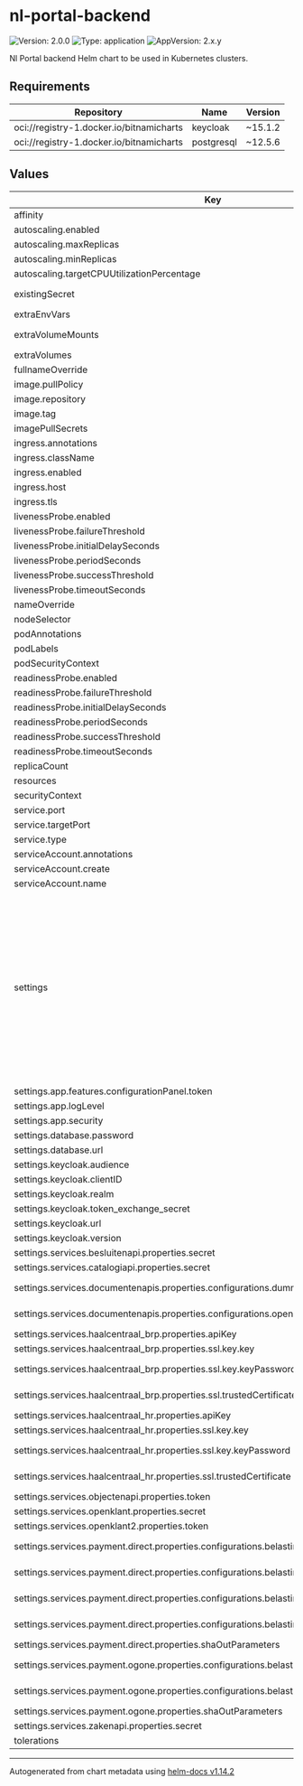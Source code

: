 # nl-portal-backend

![Version: 2.0.0](https://img.shields.io/badge/Version-2.0.0-informational?style=flat-square) ![Type: application](https://img.shields.io/badge/Type-application-informational?style=flat-square) ![AppVersion: 2.x.y](https://img.shields.io/badge/AppVersion-2.x.y-informational?style=flat-square)

Nl Portal backend Helm chart to be used in Kubernetes clusters.

## Requirements

| Repository | Name | Version |
|------------|------|---------|
| oci://registry-1.docker.io/bitnamicharts | keycloak | ~15.1.2 |
| oci://registry-1.docker.io/bitnamicharts | postgresql | ~12.5.6 |

## Values

| Key | Type | Default | Description |
|-----|------|---------|-------------|
| affinity | object | `{}` |  |
| autoscaling.enabled | bool | `false` |  |
| autoscaling.maxReplicas | int | `100` |  |
| autoscaling.minReplicas | int | `1` |  |
| autoscaling.targetCPUUtilizationPercentage | int | `80` |  |
| existingSecret | string | `nil` | Name of an existing Secret holding secret configuration variables. See `nl-portal-backend/templates/secret.yaml` as to what keys to set. |
| extraEnvVars | list | `[]` | Optionally specify extra list of additional volumes |
| extraVolumeMounts | list | `[]` | Optionally specify extra list of additional volumeMounts e.g: extraVolumeMounts:  - name: verify-certs    mountPath: /etc/ssl/certs/extra-certs/ |
| extraVolumes | list | `[]` |  |
| fullnameOverride | string | `""` |  |
| image.pullPolicy | string | `"IfNotPresent"` |  |
| image.repository | string | `"nginx"` |  |
| image.tag | string | `""` | Overrides the image tag whose default is the chart appVersion. |
| imagePullSecrets | list | `[]` |  |
| ingress.annotations | object | `{}` |  |
| ingress.className | string | `""` |  |
| ingress.enabled | bool | `false` |  |
| ingress.host | string | `"your-nl-portal.example.com"` |  |
| ingress.tls | list | `[]` |  |
| livenessProbe.enabled | bool | `true` |  |
| livenessProbe.failureThreshold | int | `6` |  |
| livenessProbe.initialDelaySeconds | int | `120` |  |
| livenessProbe.periodSeconds | int | `10` |  |
| livenessProbe.successThreshold | int | `1` |  |
| livenessProbe.timeoutSeconds | int | `1` |  |
| nameOverride | string | `""` |  |
| nodeSelector | object | `{}` |  |
| podAnnotations | object | `{}` |  |
| podLabels | object | `{}` |  |
| podSecurityContext | object | `{}` |  |
| readinessProbe.enabled | bool | `true` |  |
| readinessProbe.failureThreshold | int | `6` |  |
| readinessProbe.initialDelaySeconds | int | `120` |  |
| readinessProbe.periodSeconds | int | `10` |  |
| readinessProbe.successThreshold | int | `1` |  |
| readinessProbe.timeoutSeconds | int | `1` |  |
| replicaCount | int | `1` |  |
| resources | object | `{}` |  |
| securityContext | object | `{}` |  |
| service.port | int | `80` |  |
| service.targetPort | int | `8080` |  |
| service.type | string | `"ClusterIP"` |  |
| serviceAccount.annotations | object | `{}` |  |
| serviceAccount.create | bool | `true` |  |
| serviceAccount.name | string | `""` |  |
| settings | object | `{"app":{"features":{"configurationPanel":{"enabled":true,"token":null,"uri":""}},"logLevel":"INFO","security":{"cors":{"config":{"allowedHeaders":"","allowedMethods":"","allowedOrigins":""},"path":""},"endpoints":{"unsecured":""}}},"database":{"password":"","url":null,"username":"nlportal"},"keycloak":{"audience":null,"clientID":null,"realm":null,"token_exchange_secret":null,"url":null,"version":null},"services":{"authentication":{"machtingsdienst":{"resourceUrl":""}},"berichten":{"enabled":false,"properties":{"berichtObjectTypeUrl":""}},"besluitenapi":{"enabled":false,"properties":{"clientId":"","secret":"","url":""}},"catalogiapi":{"enabled":false,"properties":{"clientId":"","secret":"","url":""}},"dmn":{"enabled":false,"properties":{"url":""}},"documentenapis":{"enabled":false,"properties":{"configurations":{"dummydoc":{"clientId":"","secret":"","url":""},"openzaak":{"clientId":"","documentTypeUrl":"","rsin":"","secret":"","url":""}},"defaultDocumentApi":""}},"haalcentraal2":{"enabled":false,"properties":{"bewoningApiUrl":"","brpApiUrl":""}},"haalcentraal_brp":{"enabled":false,"properties":{"apiKey":"","ssl":{"enabled":false,"key":{"certChain":"","key":"","keyPassword":""},"trustedCertificate":""},"url":""}},"haalcentraal_hr":{"enabled":false,"properties":{"apiKey":"","ssl":{"enabled":false,"key":{"certChain":"","key":"","keyPassword":""},"trustedCertificate":""},"url":""}},"objectenapi":{"enabled":false,"properties":{"token":"","url":""}},"openklant":{"enabled":false,"properties":{"clientId":"","secret":"","url":""}},"openklant2":{"enabled":false,"properties":{"klantinteractiesApiUrl":"","token":""}},"payment":{"direct":{"enabled":false,"properties":{"configurations":{"belastingzaken":{"apiKey":"","apiSecret":"","language":"","pspId":"","returnUrl":"","webhookApiKey":"","webhookApiSecret":""}},"shaOutParameters":"","url":""}},"ogone":{"enabled":false,"properties":{"configurations":{"belastingzaken":{"failureUrl":"","pspId":"","shaInKey":"","shaOutKey":"","successUrl":"","title":""}},"shaOutParameters":"","url":""}}},"prefill":{"enabled":false,"properties":{"typeUrl":""}},"product":{"enabled":false,"properties":{"productDetailsTypeUrl":"","productInstantieTypeUrl":"","productTypeUrl":"","productVerbruiksObjectTypeUrl":""}},"taak":{"enabled":false,"properties":{"typeUrl":"","typeUrlV2":""}},"virusscan":{"clamav":{"enabled":false,"properties":{"hostname":""}}},"zakenapi":{"enabled":false,"properties":{"clientId":"","secret":"","url":"","zaakdocumentenConfig":{"statusWhitelist":"","vertrouwelijkheidsaanduidingWhitelist":""}}}}}` | Application Settings |
| settings.app.features.configurationPanel.token | string | `nil` | If using existingSecret, set via key: CONFIGURATION_PANEL_TOKEN |
| settings.app.logLevel | string | `"INFO"` | TODO: what log levels are there? |
| settings.app.security | object | `{"cors":{"config":{"allowedHeaders":"","allowedMethods":"","allowedOrigins":""},"path":""},"endpoints":{"unsecured":""}}` | CORS configuration |
| settings.database.password | string | `""` | If using existingSecret, set via key: DATABASE_PASSWORD |
| settings.database.url | string | `nil` | Required: JDBC-style URL to a Postgres database, e.g. jdbc:postgresql://localhost:5432/nl-portal |
| settings.keycloak.audience | string | `nil` | Required: TODO: explain |
| settings.keycloak.clientID | string | `nil` | Required: Client ID for NL Portal backend |
| settings.keycloak.realm | string | `nil` | Required: Keycloak Realm that holds the NL Portal users |
| settings.keycloak.token_exchange_secret | string | `nil` | If using existingSecret, set via key: KEYCLOAK_TOKEN_EXCHANGE_SECRET |
| settings.keycloak.url | string | `nil` | Required: URL of Keycloak, without any route parameters (e.g. without /auth) |
| settings.keycloak.version | string | `nil` | N.B. this is not necessarily the same as the Keycloak Helm chart version. |
| settings.services.besluitenapi.properties.secret | string | `""` | If using existingSecret, set via key: NLPORTAL_CONFIG_BESLUITENAPI_PROPERTIES_SECRET |
| settings.services.catalogiapi.properties.secret | string | `""` | If using existingSecret, set via key: NLPORTAL_CONFIG_CATALOGIAPI_PROPERTIES_SECRET |
| settings.services.documentenapis.properties.configurations.dummydoc.secret | string | `""` | If using existingSecret, set via key: NLPORTAL_CONFIG_DOCUMENTENAPIS_PROPERTIES_CONFIGURATIONS_DUMMYDOC_SECRET |
| settings.services.documentenapis.properties.configurations.openzaak.secret | string | `""` | If using existingSecret, set via key: NLPORTAL_CONFIG_DOCUMENTENAPIS_PROPERTIES_CONFIGURATIONS_OPENZAAK_SECRET |
| settings.services.haalcentraal_brp.properties.apiKey | string | `""` | If using existingSecret, set via key: NLPORTAL_CONFIG_HAALCENTRAAL_BRP_PROPERTIES_APIKEY |
| settings.services.haalcentraal_brp.properties.ssl.key.key | string | `""` | If using existingSecret, set via key: NLPORTAL_CONFIG_HAALCENTRAAL_BRP_PROPERTIES_SSL_KEY_KEY |
| settings.services.haalcentraal_brp.properties.ssl.key.keyPassword | string | `""` | If using existingSecret, set via key: NLPORTAL_CONFIG_HAALCENTRAAL_BRP_PROPERTIES_SSL_KEY_KEYPASSWORD |
| settings.services.haalcentraal_brp.properties.ssl.trustedCertificate | string | `""` | If using existingSecret, set via key: NLPORTAL_CONFIG_HAALCENTRAAL_BRP_PROPERTIES_SSL_TRUSTEDCERTIFICATE |
| settings.services.haalcentraal_hr.properties.apiKey | string | `""` | If using existingSecret, set via key: NLPORTAL_CONFIG_HAALCENTRAAL_HR_PROPERTIES_APIKEY |
| settings.services.haalcentraal_hr.properties.ssl.key.key | string | `""` | If using existingSecret, set via key: NLPORTAL_CONFIG_HAALCENTRAAL_HR_PROPERTIES_SSL_KEY_KEY |
| settings.services.haalcentraal_hr.properties.ssl.key.keyPassword | string | `""` | If using existingSecret, set via key: NLPORTAL_CONFIG_HAALCENTRAAL_HR_PROPERTIES_SSL_KEY_KEYPASSWORD |
| settings.services.haalcentraal_hr.properties.ssl.trustedCertificate | string | `""` | If using existingSecret, set via key: NLPORTAL_CONFIG_HAALCENTRAAL_HR_PROPERTIES_SSL_TRUSTEDCERTIFICATE |
| settings.services.objectenapi.properties.token | string | `""` | If using existingSecret, set via key: NLPORTAL_CONFIG_OBJECTENAPI_PROPERTIES_TOKEN |
| settings.services.openklant.properties.secret | string | `""` | If using existingSecret, set via key: NLPORTAL_CONFIG_OPENKLANT_PROPERTIES_SECRET |
| settings.services.openklant2.properties.token | string | `""` | If using existingSecret, set via key: NLPORTAL_CONFIG_OPENKLANT2_PROPERTIES_TOKEN |
| settings.services.payment.direct.properties.configurations.belastingzaken.apiKey | string | `""` | If using existingSecret, set via key: NLPORTAL_CONFIG_PAYMENT_DIRECT_PROPERTIES_CONFIGURATIONS_BELASTINGZAKEN_APIKEY |
| settings.services.payment.direct.properties.configurations.belastingzaken.apiSecret | string | `""` | If using existingSecret, set via key: NLPORTAL_CONFIG_PAYMENT_DIRECT_PROPERTIES_CONFIGURATIONS_BELASTINGZAKEN_APISECRET |
| settings.services.payment.direct.properties.configurations.belastingzaken.webhookApiKey | string | `""` | If using existingSecret, set via key: NLPORTAL_CONFIG_PAYMENT_DIRECT_PROPERTIES_CONFIGURATIONS_BELASTINGZAKEN_WEBHOOKAPIKEY |
| settings.services.payment.direct.properties.configurations.belastingzaken.webhookApiSecret | string | `""` | If using existingSecret, set via key: NLPORTAL_CONFIG_PAYMENT_DIRECT_PROPERTIES_CONFIGURATIONS_BELASTINGZAKEN_WEBHOOKAPISECRET |
| settings.services.payment.direct.properties.shaOutParameters | string | `""` | If using existingSecret, set via key: NLPORTAL_CONFIG_PAYMENT_DIRECT_PROPERTIES_SHAOUTPARAMETERS |
| settings.services.payment.ogone.properties.configurations.belastingzaken.shaInKey | string | `""` | If using existingSecret, set via key: NLPORTAL_CONFIG_PAYMENT_OGONE_PROPERTIES_CONFIGURATIONS_BELASTINGZAKEN_SHAINKEY |
| settings.services.payment.ogone.properties.configurations.belastingzaken.shaOutKey | string | `""` | If using existingSecret, set via key: NLPORTAL_CONFIG_PAYMENT_OGONE_PROPERTIES_CONFIGURATIONS_BELASTINGZAKEN_SHAOUTKEY |
| settings.services.payment.ogone.properties.shaOutParameters | string | `""` | If using existingSecret, set via key: NLPORTAL_CONFIG_PAYMENT_OGONE_PROPERTIES_SHAOUTPARAMETERS |
| settings.services.zakenapi.properties.secret | string | `""` | If using existingSecret, set via key: NLPORTAL_CONFIG_ZAKENAPI_PROPERTIES_SECRET |
| tolerations | list | `[]` |  |

----------------------------------------------
Autogenerated from chart metadata using [helm-docs v1.14.2](https://github.com/norwoodj/helm-docs/releases/v1.14.2)
